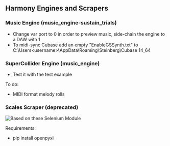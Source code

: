 ## Harmony Engines and Scrapers

### Music Engine (music_engine-sustain_trials)
 - Change var port to 0 in order to preview music, side-chain the engine to a DAW with 1  
 - To midi-sync Cubase add an empty "EnableGSSynth.txt" to C:\Users\<username>\AppData\Roaming\Steinberg\Cubase 14_64  
      
### SuperCollider Engine (music_engine)
 - Test it with the test example  
  
To do:  
 - MIDI format melody rolls  
  
### Scales Scraper (deprecated)
![Based on these Selenium Module](https://github.com/scripting-drafts/Selenium-Module)  

Requirements:  
 - pip install openpyxl  

